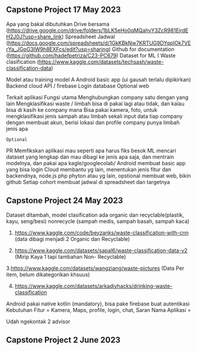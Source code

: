 Capstone Project 17 May 2023
--

Apa yang bakal dibutuhkan
Drive bersama (https://drive.google.com/drive/folders/1bLK5eHo0qMQahvY3ZcR981EjrdEH2J0J?usp=share_link) 
Spreadsheet Jadwal (https://docs.google.com/spreadsheets/d/1GkKBkNw7KRTUG9DYqpIOk7VErYa_JGpG3IW9h8EXFcs/edit?usp=sharing)
Github for documentation (https://github.com/hadefpetriza/C23-PC679)
Dataset for ML (
Waste clasification (https://www.kaggle.com/datasets/techsash/waste-classification-data)


Model atau training model
A
Android basic app (ui gausah terlalu dipikirkan)
Backend cloud API / firebase
Login database
Optional web

Terkait aplikasi
Fungsi utama 
Menghubungkan company satu dengan yang lain
Mengklasifikasi waste / limbah bisa di pakai lagi atau tidak, dan kalau bisa di kasih ke company mana
Bisa pakai kamera, foto, untuk mengklasifikasi jenis sampah atau limbah
sekali input data tiap company dengan membuat akun, berisi lokasi dan profile company punya limbah jenis apa 


	Optional


PR
Memfikskan aplikasi mau seperti apa harus fiks besok
ML mencari dataset yang lengkap dan mau dibagi ke jenis apa saja, dan mentrain modelnya, dan pakai apa kagle/googlecolab/
Android membuat basic app yang bisa login
Cloud membantu yg lain, menentukan jenis fitur dan backendnya, node.js php phyton atau yg lain, opstional membuat web, bikin github
Setiap cohort membuat jadwal di spreadsheet dan targetnya

Capstone Project 24 May 2023
--
Dataset ditambah, model clasification ada organic dan recyclable(plastik, kayu, seng/besi) nonrecycle (sampah medis, sampah basah, sampah kaca)

1. https://www.kaggle.com/code/beyzanks/waste-classification-with-cnn  (data dibagi menjadi 2 Organic dan Recyclable)

2. https://www.kaggle.com/datasets/sapal6/waste-classification-data-v2 (Mirip Kaya 1 tapi tambahan Non- Recyclable)

3.https://www.kaggle.com/datasets/wangziang/waste-pictures    (Data Per item, belum dikategorikan khsuus)

4. https://www.kaggle.com/datasets/arkadiyhacks/drinking-waste-classification



Android pakai native kotlin (mandatory), bisa pake firebase buat autentikasi
Kebutuhan Fitur = Kamera, Maps, profile, login, chat, 
Saran Nama Aplikasi = 


Udah ngekontak 2 advisor

Capstone Project 2 June 2023
--

